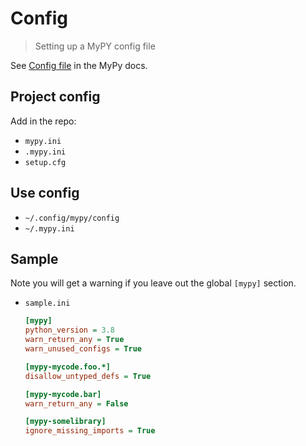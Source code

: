 # Config
> Setting up a MyPY config file

See [Config file](https://mypy.readthedocs.io/en/latest/config_file.html) in the MyPy docs.


## Project config

Add in the repo:

- `mypy.ini`
- `.mypy.ini`
- `setup.cfg` 


## Use config

- `~/.config/mypy/config`
- `~/.mypy.ini`


## Sample

Note you will get a warning if you leave out the global `[mypy]` section.

- `sample.ini`
  ```ini
  [mypy]
  python_version = 3.8
  warn_return_any = True
  warn_unused_configs = True

  [mypy-mycode.foo.*]
  disallow_untyped_defs = True

  [mypy-mycode.bar]
  warn_return_any = False

  [mypy-somelibrary]
  ignore_missing_imports = True
  ```
  
